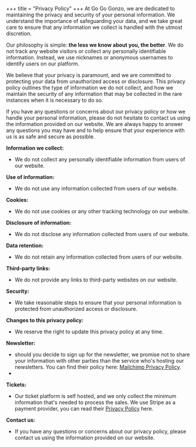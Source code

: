 +++
title = "Privacy Policy"
+++
At Go Go Gonzo, we are dedicated to maintaining the privacy and security of your personal information. We understand the importance of safeguarding your data, and we take great care to ensure that any information we collect is handled with the utmost discretion.

Our philosophy is simple: **the less we know about you, the better**. We do not track any website visitors or collect any personally identifiable information. Instead, we use nicknames or anonymous usernames to identify users on our platform.

We believe that your privacy is paramount, and we are committed to protecting your data from unauthorized access or disclosure. This privacy policy outlines the type of information we do not collect, and how we maintain the security of any information that may be collected in the rare instances when it is necessary to do so.

If you have any questions or concerns about our privacy policy or how we handle your personal information, please do not hesitate to contact us using the information provided on our website. We are always happy to answer any questions you may have and to help ensure that your experience with us is as safe and secure as possible.

**Information we collect:**
- We do not collect any personally identifiable information from users of our website.

**Use of information:**
- We do not use any information collected from users of our website.

**Cookies:**
- We do not use cookies or any other tracking technology on our website.

**Disclosure of information:**
- We do not disclose any information collected from users of our website.

**Data retention:**
- We do not retain any information collected from users of our website.

**Third-party links:**
- We do not provide any links to third-party websites on our website.

**Security:**
- We take reasonable steps to ensure that your personal information is protected from unauthorized access or disclosure.

**Changes to this privacy policy:**
- We reserve the right to update this privacy policy at any time.

**Newsletter:**
- should you decide to sign up for the newsletter, we promise not to share your information with other parties than the service who's hosting our newsletters. You can find their policy here: [Mailchimp Privacy Policy](https://mailchimp.com/legal/).
- 
**Tickets:**
- Our ticket platform is self hosted, and we only collect the minimum information that's needed to process the sales. We use Stripe as a payment provider, you can read their [Privacy Policy](https://stripe.com/nl-be/privacy) here.
 

**Contact us:**
- If you have any questions or concerns about our privacy policy, please contact us using the information provided on our website.